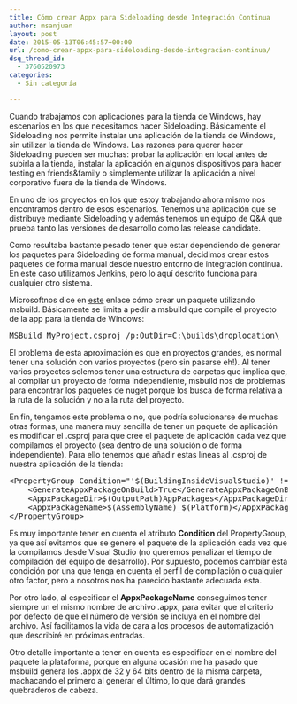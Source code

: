 ```yaml
---
title: Cómo crear Appx para Sideloading desde Integración Continua
author: msanjuan
layout: post
date: 2015-05-13T06:45:57+00:00
url: /como-crear-appx-para-sideloading-desde-integracion-continua/
dsq_thread_id:
  - 3760520973
categories:
  - Sin categoría

---
```

Cuando trabajamos con aplicaciones para la tienda de Windows, hay escenarios en los que necesitamos hacer Sideloading. Básicamente el Sideloading nos permite instalar una aplicación de la tienda de Windows, sin utilizar la tienda de Windows. Las razones para querer hacer Sideloading pueden ser muchas: probar la aplicación en local antes de subirla a la tienda, instalar la aplicación en algunos dispositivos para hacer testing en friends&family o simplemente utilizar la aplicación a nivel corporativo fuera de la tienda de Windows.

En uno de los proyectos en los que estoy trabajando ahora mismo nos encontramos dentro de esos escenarios. Tenemos una aplicación que se distribuye mediante Sideloading y además tenemos un equipo de Q&A que prueba tanto las versiones de desarrollo como las release candidate.

Como resultaba bastante pesado tener que estar dependiendo de generar los paquetes para Sideloading de forma manual, decidimos crear estos paquetes de forma manual desde nuestro entorno de integración continua. En este caso utilizamos Jenkins, pero lo aquí descrito funciona para cualquier otro sistema.

Microsoftnos dice en [este][1] enlace cómo crear un paquete utilizando msbuild. Básicamente se limita a pedir a msbuild que compile el proyecto de la app para la tienda de Windows:

<pre class="lang:default decode:true">MSBuild MyProject.csproj /p:OutDir=C:\builds\droplocation\</pre>

El problema de esta aproximación es que en proyectos grandes, es normal tener una solución con varios proyectos (pero sin pasarse eh!). Al tener varios proyectos solemos tener una estructura de carpetas que implica que, al compilar un proyecto de forma independiente, msbuild nos de problemas para encontrar los paquetes de nuget porque los busca de forma relativa a la ruta de la solución y no a la ruta del proyecto.

En fin, tengamos este problema o no, que podría solucionarse de muchas otras formas, una manera muy sencilla de tener un paquete de aplicación es modificar el .csproj para que cree el paquete de aplicación cada vez que compilamos el proyecto (sea dentro de una solución o de forma independiente). Para ello tenemos que añadir estas líneas al .csproj de nuestra aplicación de la tienda:

<pre class="lang:xhtml decode:true">&lt;PropertyGroup Condition="'$(BuildingInsideVisualStudio)' != 'true'"&gt;
	&lt;GenerateAppxPackageOnBuild&gt;True&lt;/GenerateAppxPackageOnBuild&gt;
	&lt;AppxPackageDir&gt;$(OutputPath)AppPackages&lt;/AppxPackageDir&gt;
	&lt;AppxPackageName&gt;$(AssemblyName)_$(Platform)&lt;/AppxPackageName&gt;
&lt;/PropertyGroup&gt;    
</pre>

Es muy importante tener en cuenta el atributo **Condition** del PropertyGroup, ya que así evitamos que se genere el paquete de la aplicación cada vez que la compilamos desde Visual Studio (no queremos penalizar el tiempo de compilación del equipo de desarrollo). Por supuesto, podemos cambiar esta condición por una que tenga en cuenta el perfil de compilación o cualquier otro factor, pero a nosotros nos ha parecido bastante adecuada esta.

Por otro lado, al especificar el **AppxPackageName** conseguimos tener siempre un el mismo nombre de archivo .appx, para evitar que el criterio por defecto de que el número de versión se incluya en el nombre del archivo. Así facilitamos la vida de cara a los procesos de automatización que describiré en próximas entradas.

Otro detalle importante a tener en cuenta es especificar en el nombre del paquete la plataforma, porque en alguna ocasión me ha pasado que msbuild genera los .appx de 32 y 64 bits dentro de la misma carpeta, machacando el primero al generar el último, lo que dará grandes quebraderos de cabeza.

&nbsp;

 [1]: https://msdn.microsoft.com/en-us/library/hh924768.aspx